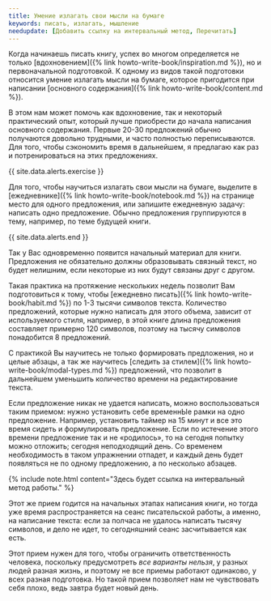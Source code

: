 ```yaml
---
title: Умение излагать свои мысли на бумаге
keywords: писать, излагать, мышление
needupdate: [Добавить ссылку на интервальный метод, Перечитать]
---
```


Когда начинаешь писать книгу, успех во многом определяется не только
[вдохновением]({% link howto-write-book/inspiration.md %}), но и
первоначальной подготовкой.  К одному из видов такой подготовки
относится умение излагать мысли на бумаге, которое пригодится при
написании [основного содержания]({% link howto-write-book/content.md
%}).

В этом нам может помочь как вдохновение, так и некоторый практический
опыт, который лучше приобрести до начала написания основного
содержания.  Первые 20-30 предложений обычно получаются довольно
трудными, и часто полностью переписываются.  Для того, чтобы
сэкономить время в дальнейшем, я предлагаю как раз и потренироваться
на этих предложениях.

{{ site.data.alerts.exercise }}

Для того, чтобы научиться излагать свои мысли на бумаге, выделите в
[ежедневнике]({% link howto-write-book/notebook.md %}) на странице
место для одного предложения, или запишите ежедневную задачу: написать
одно предложение.  Обычно предложения группируются в тему, например,
по теме будущей книги.

{{ site.data.alerts.end }}

Так у Вас одновременно появится начальный материал для книги.
Предложения не обязательно должны образовывать связный текст, но будет
нелишним, если некоторые из них будут связаны друг с другом.

Такая практика на протяжение нескольких недель позволит Вам
подготовиться к тому, чтобы [ежедневно писать]({% link
howto-write-book/habit.md %}) по 1-3 тысячи символов текста.
Количество предложений, которые нужно написать для этого объема,
зависит от используемого стиля, например, в этой книге длина
предложения составляет примерно 120 символов, поэтому на тысячу
символов понадобится 8 предложений.

С практикой Вы научитесь не только формировать предложения, но и целые
абзацы, а так же научитесь [следить за стилем]({% link
howto-write-book/modal-types.md %}) предложений, что позволит в
дальнейшем уменьшить количество времени на редактирование текста.

Если предложение никак не удается написать, можно воспользоваться
таким приемом: нужно установить себе временнЫе рамки на одно
предложение.  Например, установить таймер на 15 минут и все это время
сидеть и формулировать предложение.  Если по истечение этого времени
предложение так и не «родилось», то на сегодня попытку можно отложить;
сегодня неподходящий день.  Со временем необходимость в таком
упражнении отпадет, и каждый день будет появляться не по одному
предложению, а по несколько абзацев.

{% include note.html content="Здесь будет ссылка на интервальный метод
работы." %}

Этот же прием годится на начальных этапах написания книги, но тогда
уже время распространяется на сеанс писательской работы, а именно, на
написание текста: если за полчаса не удалось написать тысячу символов,
и дело не идет, то сегодняшний сеанс засчитывается как есть.

Этот прием нужен для того, чтобы ограничить ответственность человека,
поскольку предусмотреть *все варианты нельзя*, у разных людей разная
жизнь, и поэтому не все приемы работают одинаково, у всех разная
подготовка.  Но такой прием позволяет нам не чувствовать себя плохо,
ведь завтра будет новый день.
